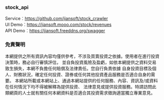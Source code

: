 ### stock_api
Service︰https://github.com/jiansoft/stock_crawler   
UI Demo︰https://jiansoft.mooo.com/stock/revenues  
API Demo︰https://jiansoft.freeddns.org/swagger  

### 免責聲明
本網提供之所有資訊內容均僅供參考，不涉及買賣投資之依據。使用者在進行投資決策時，務必自行審慎評估，
並自負投資風險及盈虧，如依本網提供之資料交易致生損失，本網不負擔任何賠償及法律責任。您自行負責依據
自身投資目標及個人、財務狀況，確定任何投資、證券或任何其他投資產品服務是否適合自身的需要。 
本網站所載或本網站上、通過本網站提供的任何服務、內容、資訊及/或資料在任何情況下均不得被解釋為提供投資、
法律意見或提供投資服務。特請訪問此類網頁的人士就有關任何本網資料是否適合其投資需求徵詢適當獨立專業意見。

